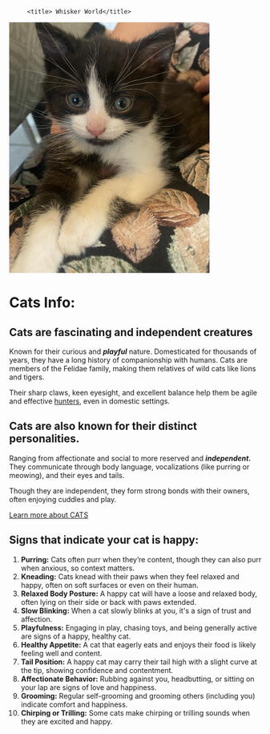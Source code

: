 <!DOCTYPE html>
<html>

<head>

         <title> Whisker World</title>
<meta name="description" content="A website all about cats, including their attributes, personalities, and more.">
<meta name="keywords" content="cats, cat information, kitty kingdom, whisker world, felines, cat attributes, cat care">
<meta name="author" content="Golbon Jamshidi">

      

</head>

<body>


<img src="photo_5166044293956218299_y.jpg" width="400" height="500" alt="Boobooli's Photo">
<h1>Cats Info:</h1>

<section>
          <h2>Cats are fascinating and independent creatures</h2>
          <p>Known for their curious and <em><b>playful</em></b> nature. Domesticated for thousands of years, they have a long history of companionship with humans. Cats are members of the Felidae family, making them relatives of wild cats like lions and tigers.</p> 
          <p>Their sharp claws, keen eyesight, and excellent balance help them be agile and effective <u>hunters</u>, even in domestic settings.</p>
</section>
<section>
 <h2>Cats are also known for their distinct personalities.</h2>
<p>Ranging from affectionate and social to more reserved and <em><b>independent.</em></b>
They communicate through body language, vocalizations (like purring or meowing), and their eyes and tails.</p>
<p> Though they are independent, they form strong bonds with their owners, often enjoying cuddles and play.<p>
         
</section>
<a href="index2.html">Learn more about CATS</a>
<h2> Signs that indicate your cat is happy:</h2>

<ol><li><b>Purring:</b> Cats often purr when they’re content, though they can also purr when anxious, so context matters.</li>

<li><b>Kneading:</b> Cats knead with their paws when they feel relaxed and happy, often on soft surfaces or even on their human.</li>

<li><b>Relaxed Body Posture:</b> A happy cat will have a loose and relaxed body, often lying on their side or back with paws extended.</li>

<li><b>Slow Blinking:</b> When a cat slowly blinks at you, it's a sign of trust and affection.</li>

<li><b>Playfulness:</b> Engaging in play, chasing toys, and being generally active are signs of a happy, healthy cat.</li>

<li><b>Healthy Appetite:</b> A cat that eagerly eats and enjoys their food is likely feeling well and content.</li>

<li><b>Tail Position:</b> A happy cat may carry their tail high with a slight curve at the tip, showing confidence and contentment.</li>

<li><b>Affectionate Behavior:</b> Rubbing against you, headbutting, or sitting on your lap are signs of love and happiness.</li>

<li><b>Grooming:</b> Regular self-grooming and grooming others (including you) indicate comfort and happiness.</li>

<li><b>Chirping or Trilling:</b> Some cats make chirping or trilling sounds when they are excited and happy.</ol></li>


</body>

  </html>

